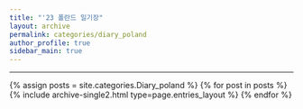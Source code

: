 ```yaml
---
title: "'23 폴란드 일기장"
layout: archive
permalink: categories/diary_poland
author_profile: true
sidebar_main: true
---
```


<!-- 공백이 포함되어 있는 카테고리 이름의 경우 site.categories['a b c'] 이런식으로! -->

***

{% assign posts = site.categories.Diary_poland %}
{% for post in posts %} {% include archive-single2.html type=page.entries_layout %} {% endfor %}

